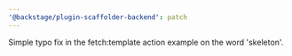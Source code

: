 ```yaml
---
'@backstage/plugin-scaffolder-backend': patch
---
```


Simple typo fix in the fetch:template action example on the word 'skeleton'.
